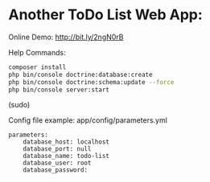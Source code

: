# Another ToDo List Web App:

Online Demo: http://bit.ly/2ngN0rB

Help Commands:

``` bash
composer install
php bin/console doctrine:database:create
php bin/console doctrine:schema:update --force
php bin/console server:start
```

(sudo)


Config file example: app/config/parameters.yml

```
parameters:
    database_host: localhost
    database_port: null
    database_name: todo-list
    database_user: root
    database_password: 
```

